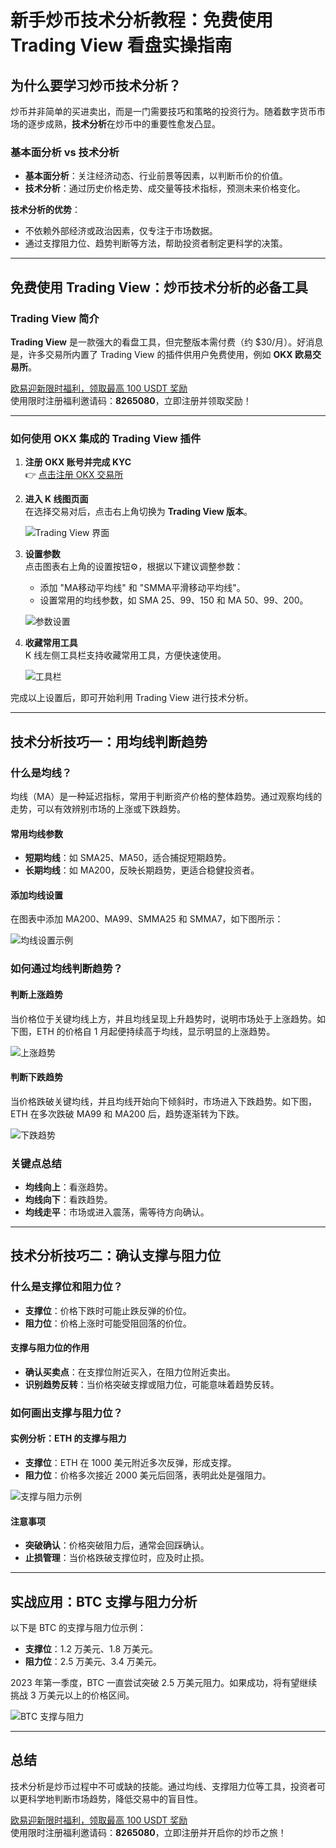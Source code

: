 # 新手炒币技术分析教程：免费使用 Trading View 看盘实操指南

## 为什么要学习炒币技术分析？

炒币并非简单的买进卖出，而是一门需要技巧和策略的投资行为。随着数字货币市场的逐步成熟，**技术分析**在炒币中的重要性愈发凸显。

### 基本面分析 vs 技术分析

- **基本面分析**：关注经济动态、行业前景等因素，以判断币价的价值。
- **技术分析**：通过历史价格走势、成交量等技术指标，预测未来价格变化。

**技术分析的优势**：
- 不依赖外部经济或政治因素，仅专注于市场数据。
- 通过支撑阻力位、趋势判断等方法，帮助投资者制定更科学的决策。

---

## 免费使用 Trading View：炒币技术分析的必备工具

### Trading View 简介

**Trading View** 是一款强大的看盘工具，但完整版本需付费（约 $30/月）。好消息是，许多交易所内置了 Trading View 的插件供用户免费使用，例如 **OKX 欧易交易所**。

[欧易迎新限时福利，领取最高 100 USDT 奖励](https://bit.ly/OKXe)  
使用限时注册福利邀请码：**8265080**，立即注册并领取奖励！

---

### 如何使用 OKX 集成的 Trading View 插件

1. **注册 OKX 账号并完成 KYC**  
   👉 [点击注册 OKX 交易所](https://bit.ly/OKXe)  

2. **进入 K 线图页面**  
   在选择交易对后，点击右上角切换为 **Trading View 版本**。

   ![Trading View 界面](https://yibi123.com/wp-content/uploads/2023/06/image.png)

3. **设置参数**  
   点击图表右上角的设置按钮⚙️，根据以下建议调整参数：
   - 添加 "MA移动平均线" 和 "SMMA平滑移动平均线"。
   - 设置常用的均线参数，如 SMA 25、99、150 和 MA 50、99、200。

   ![参数设置](https://yibi123.com/wp-content/uploads/2023/06/image-1.png)

4. **收藏常用工具**  
   K 线左侧工具栏支持收藏常用工具，方便快速使用。

   ![工具栏](https://yibi123.com/wp-content/uploads/2023/06/image-3.png)

完成以上设置后，即可开始利用 Trading View 进行技术分析。

---

## 技术分析技巧一：用均线判断趋势

### 什么是均线？

均线（MA）是一种延迟指标，常用于判断资产价格的整体趋势。通过观察均线的走势，可以有效辨别市场的上涨或下跌趋势。

#### 常用均线参数
- **短期均线**：如 SMA25、MA50，适合捕捉短期趋势。
- **长期均线**：如 MA200，反映长期趋势，更适合稳健投资者。

#### 添加均线设置
在图表中添加 MA200、MA99、SMMA25 和 SMMA7，如下图所示：

![均线设置示例](https://yibi123.com/wp-content/uploads/2023/06/image-4-1024x494.png)

### 如何通过均线判断趋势？

#### 判断上涨趋势
当价格位于关键均线上方，并且均线呈现上升趋势时，说明市场处于上涨趋势。如下图，ETH 的价格自 1 月起便持续高于均线，显示明显的上涨趋势。

![上涨趋势](https://yibi123.com/wp-content/uploads/2023/06/image-5-1024x509.png)

#### 判断下跌趋势
当价格跌破关键均线，并且均线开始向下倾斜时，市场进入下跌趋势。如下图，ETH 在多次跌破 MA99 和 MA200 后，趋势逐渐转为下跌。

![下跌趋势](https://yibi123.com/wp-content/uploads/2023/06/image-7-1024x365.png)

### 关键点总结
- **均线向上**：看涨趋势。
- **均线向下**：看跌趋势。
- **均线走平**：市场或进入震荡，需等待方向确认。

---

## 技术分析技巧二：确认支撑与阻力位

### 什么是支撑位和阻力位？

- **支撑位**：价格下跌时可能止跌反弹的价位。
- **阻力位**：价格上涨时可能受阻回落的价位。

#### 支撑与阻力位的作用
- **确认买卖点**：在支撑位附近买入，在阻力位附近卖出。
- **识别趋势反转**：当价格突破支撑或阻力位，可能意味着趋势反转。

### 如何画出支撑与阻力位？

#### 实例分析：ETH 的支撑与阻力
- **支撑位**：ETH 在 1000 美元附近多次反弹，形成支撑。
- **阻力位**：价格多次接近 2000 美元后回落，表明此处是强阻力。

![支撑与阻力示例](https://yibi123.com/wp-content/uploads/2023/06/image-9-1024x438.png)

#### 注意事项
- **突破确认**：价格突破阻力后，通常会回踩确认。
- **止损管理**：当价格跌破支撑位时，应及时止损。

---

## 实战应用：BTC 支撑与阻力分析

以下是 BTC 的支撑与阻力位示例：
- **支撑位**：1.2 万美元、1.8 万美元。
- **阻力位**：2.5 万美元、3.4 万美元。

2023 年第一季度，BTC 一直尝试突破 2.5 万美元阻力。如果成功，将有望继续挑战 3 万美元以上的价格区间。

![BTC 支撑与阻力](https://yibi123.com/wp-content/uploads/2023/06/image-10-1024x431.png)

---

## 总结

技术分析是炒币过程中不可或缺的技能。通过均线、支撑阻力位等工具，投资者可以更科学地判断市场趋势，降低交易中的盲目性。

[欧易迎新限时福利，领取最高 100 USDT 奖励](https://bit.ly/OKXe)  
使用限时注册福利邀请码：**8265080**，立即注册并开启你的炒币之旅！

